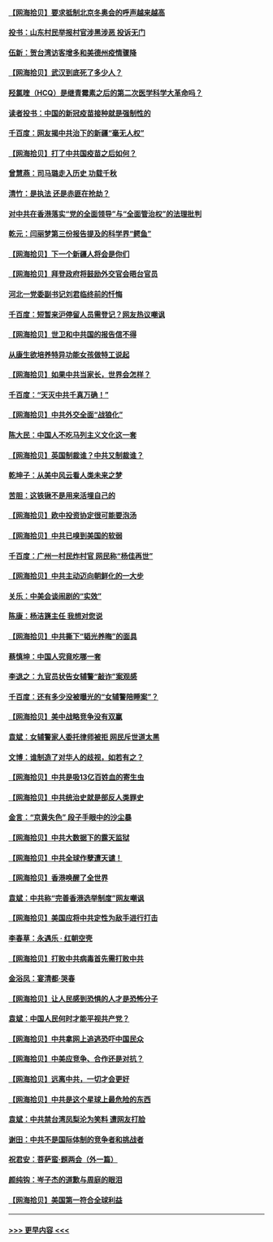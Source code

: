 #### [【网海拾贝】要求抵制北京冬奥会的呼声越来越高](../pages/nsc993/n12868962.md?t=04110552) 
#### [投书：山东村民举报村官涉黑涉恶 投诉无门](../pages/nsc993/n12869726.md?t=04110552) 
#### [伍新：贺台湾访客增多和美德州疫情骤降](../pages/nsc993/n12865651.md?t=04110552) 
#### [【网海拾贝】武汉到底死了多少人？](../pages/nsc993/n12863707.md?t=04110552) 
#### [羟氯喹（HCQ）是继青霉素之后的第二次医学科学大革命吗？](../pages/nsc993/n12638564.md?t=04110552) 
#### [读者投书：中国的新冠疫苗接种就是强制性的](../pages/nsc993/n12859932.md?t=04110552) 
#### [千百度：网友揭中共治下的新疆“毫无人权”](../pages/nsc993/n12858385.md?t=04110552) 
#### [【网海拾贝】打了中共国疫苗之后如何？](../pages/nsc993/n12857866.md?t=04110552) 
#### [曾慧燕：司马璐走入历史 功载千秋](../pages/nsc993/n12856996.md?t=04110552) 
#### [清竹：是执法 还是赤匪在抢劫？](../pages/nsc993/n12856952.md?t=04110552) 
#### [对中共在香港落实“党的全面领导”与“全面管治权”的法理批判](../pages/nsc993/n12856929.md?t=04110552) 
#### [乾元：闫丽梦第三份报告提及的科学界“鳄鱼”](../pages/nsc993/n12855985.md?t=04110552) 
#### [【网海拾贝】下一个新疆人将会是你们](../pages/nsc993/n12855864.md?t=04110552) 
#### [【网海拾贝】拜登政府将鼓励外交官会晤台官员](../pages/nsc993/n12853615.md?t=04110552) 
#### [河北一党委副书记刘君临终前的忏悔](../pages/nsc993/n12849420.md?t=04110552) 
#### [千百度：短暂来沪停留人员需登记？网友热议嘲讽](../pages/nsc993/n12853497.md?t=04110552) 
#### [【网海拾贝】世卫和中共国的报告信不得](../pages/nsc993/n12850902.md?t=04110552) 
#### [从康生欲培养特异功能女孩做特工说起](../pages/nsc993/n12849289.md?t=04110552) 
#### [【网海拾贝】如果中共当家长，世界会怎样？](../pages/nsc993/n12848436.md?t=04110552) 
#### [千百度：“天灭中共千真万确！”](../pages/nsc993/n12845659.md?t=04110552) 
#### [【网海拾贝】中共外交全面“战狼化”](../pages/nsc993/n12845607.md?t=04110552) 
#### [陈大民：中国人不吃马列主义文化这一套](../pages/nsc993/n12842496.md?t=04110552) 
#### [【网海拾贝】英国制裁谁？中共又制裁谁？](../pages/nsc993/n12840909.md?t=04110552) 
#### [乾坤子：从美中风云看人类未来之梦](../pages/nsc993/n12840590.md?t=04110552) 
#### [苦胆：这铁锹不是用来活埋自己的](../pages/nsc993/n12839512.md?t=04110552) 
#### [【网海拾贝】欧中投资协定很可能要泡汤](../pages/nsc993/n12835122.md?t=04110552) 
#### [【网海拾贝】中共已嗅到美国的软弱](../pages/nsc993/n12832411.md?t=04110552) 
#### [千百度：广州一村民炸村官 网民称“杨佳再世”](../pages/nsc993/n12832380.md?t=04110552) 
#### [【网海拾贝】中共主动迈向朝鲜化的一大步](../pages/nsc993/n12829887.md?t=04110552) 
#### [关乐：中美会谈闹剧的“实效”](../pages/nsc993/n12826698.md?t=04110552) 
#### [陈康：杨洁篪主任  我想对您说](../pages/nsc993/n12826609.md?t=04110552) 
#### [【网海拾贝】中共撕下“韬光养晦”的面具](../pages/nsc993/n12826459.md?t=04110552) 
#### [蔡慎坤：中国人究竟吃哪一套](../pages/nsc993/n12826010.md?t=04110552) 
#### [李退之：九官员状告女辅警“敲诈”案观感](../pages/nsc993/n12823984.md?t=04110552) 
#### [千百度：还有多少没被曝光的“女辅警陪睡案”？](../pages/nsc993/n12822136.md?t=04110552) 
#### [【网海拾贝】美中战略竞争没有双赢](../pages/nsc993/n12822105.md?t=04110552) 
#### [袁斌：女辅警家人委托律师被拒 网民斥世道太黑](../pages/nsc993/n12822004.md?t=04110552) 
#### [文博：谁制造了对华人的歧视，如若有之？](../pages/nsc993/n12821635.md?t=04110552) 
#### [【网海拾贝】中共是吸13亿百姓血的寄生虫](../pages/nsc993/n12819191.md?t=04110552) 
#### [【网海拾贝】中共统治史就是部反人类罪史](../pages/nsc993/n12816738.md?t=04110552) 
#### [金言：“京黄失色” 段子手眼中的沙尘暴](../pages/nsc993/n12815700.md?t=04110552) 
#### [【网海拾贝】中共大数据下的露天监狱](../pages/nsc993/n12811075.md?t=04110552) 
#### [【网海拾贝】中共全球作孽遭天谴！](../pages/nsc993/n12810258.md?t=04110552) 
#### [【网海拾贝】香港唤醒了全世界](../pages/nsc993/n12809100.md?t=04110552) 
#### [袁斌：中共称“完善香港选举制度”网友嘲讽](../pages/nsc993/n12808994.md?t=04110552) 
#### [【网海拾贝】美国应将中共定性为敌手进行打击](../pages/nsc993/n12806870.md?t=04110552) 
#### [李春草：永遇乐 · 红朝空壳](../pages/nsc993/n12805365.md?t=04110552) 
#### [【网海拾贝】打败中共病毒首先需打败中共](../pages/nsc993/n12803930.md?t=04110552) 
#### [金浴凤：宴清都‧哭春](../pages/nsc993/n12801601.md?t=04110552) 
#### [【网海拾贝】让人民感到恐惧的人才是恐怖分子](../pages/nsc993/n12799347.md?t=04110552) 
#### [袁斌：中国人民何时才能平视共产党？](../pages/nsc993/n12799306.md?t=04110552) 
#### [【网海拾贝】中共拿网上追逃恐吓中国民众](../pages/nsc993/n12796905.md?t=04110552) 
#### [【网海拾贝】中美应竞争、合作还是对抗？](../pages/nsc993/n12794675.md?t=04110552) 
#### [【网海拾贝】远离中共，一切才会更好](../pages/nsc993/n12793572.md?t=04110552) 
#### [【网海拾贝】中共是这个星球上最危险的东西](../pages/nsc993/n12791400.md?t=04110552) 
#### [袁斌：中共禁台湾凤梨沦为笑料 遭网友打脸](../pages/nsc993/n12791335.md?t=04110552) 
#### [谢田：中共不是国际体制的竞争者和挑战者](../pages/nsc993/n12791212.md?t=04110552) 
#### [祝君安：菩萨蛮·题两会（外一篇）](../pages/nsc993/n12786801.md?t=04110552) 
#### [颜纯钩：岑子杰的道歉与周庭的眼泪](../pages/nsc993/n12786775.md?t=04110552) 
#### [【网海拾贝】美国第一符合全球利益](../pages/nsc993/n12786666.md?t=04110552) 

----
#### [ >>> 更早内容 <<< ](../indexes/nsc993-earlier.md)
